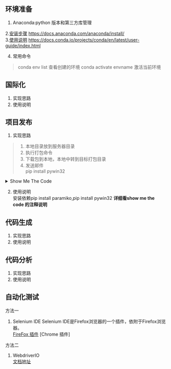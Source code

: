 ## 环境准备

1. Anaconda:python 版本和第三方库管理  

2.[安装步骤](https://docs.anaconda.com/anaconda/install/) https://docs.anaconda.com/anaconda/install/  
3.[使用说明](https://docs.conda.io/projects/conda/en/latest/user-guide/index.html) https://docs.conda.io/projects/conda/en/latest/user-guide/index.html

4. 常用命令  

> conda env list 查看创建的环境
> conda activate envname 激活当前环境

## 国际化 

1. 实现思路  
2. 使用说明

## 项目发布

1. 实现思路  

> 1. 本地目录放到服务器目录  
> 2. 执行打包命令    
> 3. 下载包到本地，本地中转到目标打包目录    
> 4. 发送邮件     
pip install pywin32 
<details>
<summary>Show Me The Code</summary>

```
# coding: utf-8
import requests
import paramiko
import os
import traceback
import shutil

host = "10.200.112.207"
port = 22
user = "root"
password = "Yealink1105"
packageConfig = {
    'web_uc': {
        'local': 'J:\gitlab\uc2.xApplications\server\dist', #本地工程路径
        'remote': '/usr/local/apollo/web_uc/dist', # 目标服务器目录
        'upload': True, # 是否需要发版
        'nextVersionPath': '\\\\gitlab.yealink.com\uc_module\web_uc\\23.253.0.20', # 放包的的地址，直接写下个版本号，会自动创建
    },
    'web_ume': {
        'local': '',
        'remote': '/usr/local/apollo/web_ume/dist',
        'upload': False,
        'nextVersionPath': '\\\\gitlab.yealink.com\uc_module\web_ume\\23.253.0.21',
    }
}
# 中文要注意编码，u
mailConfig = {
    'receivers':['gaojd@yealink.com'],
    'subject':u'【信通院】【uc2.2】web_uc 23.253.3.1，web_ume 23.253.3.1',
    'mailContentPath':'mail.html', # 邮件模板路径
    # eg:{'mail_path':'J:/python-anaconda/translate.json','file_name':'translate.json'}
    'attachments':[]
}


def __get_all_files_in_local_dir(local_dir):
    all_files = list()
    files = os.listdir(local_dir)
    for x in files:
        filename = os.path.join(local_dir, x)
        if os.path.isdir(filename):
            all_files.extend(__get_all_files_in_local_dir(filename))
        else:
            all_files.append(filename)
    return all_files


def sftp_put_dir(local_dir, remote_dir, sftp, ssh):
    if remote_dir[-1] == '/':
        remote_dir = remote_dir[0:-1]
    print remote_dir
    all_files = __get_all_files_in_local_dir(local_dir)
    for x in all_files:
        filename = os.path.split(x)[-1]
        remote_file = os.path.split(x)[0].replace(local_dir, remote_dir)
        path = remote_file.replace('\\', '/')
        remote_filename = path + '/' + filename
        tdin, stdout, stderr = ssh.exec_command('mkdir -p ' + path)
        print stderr.read()
        print (u'Put文件%s传输到%s中...' % (filename, host))
        sftp.put(x, remote_filename)


def sendOutLook():
    outlook = win32.Dispatch('Outlook.Application')
    mail_item = outlook.CreateItem(0) # 0: olMailItem
    for recipers in mailConfig['receivers']:
        mail_item.Recipients.Add(recipers)
    mail_item.BodyFormat = 2          # 2: Html format
    myfile = codecs.open(mailConfig['mailContentPath'], 'r',encoding='utf8')
    for attr in mailConfig['attachments']:
        print attr
        mail_item.Attachments.Add(attr['mail_path'], 1, 1, attr['file_name'])
    data = myfile.read()
    myfile.close()
    mail_item.HTMLBody = data
    mail_item.Subject = mailConfig['subject']
    mail_item.Send()

def package(local, remote, filename, nextVersion):
    ssh = paramiko.SSHClient()
    ssh.set_missing_host_key_policy(paramiko.AutoAddPolicy())
    ssh.connect(host, port, user, password)
    sftp = ssh.open_sftp()
    ssh.exec_command('rm -rf ' + remote)
    sftp_put_dir(local, remote, sftp, ssh)
    targetDir = remote[0:remote.rindex('/')]
    targetFile = targetDir + '/' + filename + '.tar.gz'
    ssh.exec_command('rm -rf ' + targetFile)
    tdin, stdout, stderr = ssh.exec_command('cd ' + targetDir + ';' + 'tar -zcvf' + ' ' + filename + '.tar.gz' + ' *')
    print stdout.read()
    print "Downloading files ==> " + targetFile
    localPath = './' + filename + '.tar.gz'
    print localPath
    if os.path.exists(localPath):
        try:
            os.remove(localPath)
            print("File removed successfully")
        except OSError as error:
            print(error)
            print("File path can not be removed")
    sftp.get(targetFile, localPath)
    if not os.path.exists(nextVersion):
        os.mkdir(nextVersion)
    print("Directory ", nextVersion, " Created ")
    shutil.copy(localPath, nextVersion)

if __name__ == '__main__':
    print desktop
    try:
        for itera in packageConfig:
            if packageConfig[itera]['upload']:
                package(packageConfig[itera]['local'], packageConfig[itera]['remote'],itera,packageConfig[itera]['nextVersionPath'])
        sendOutLook()
    except Exception, err:
        print(traceback.format_exc())

```

</details>

2. 使用说明  
安装依赖pip install paramiko,pip install pywin32
**详细看show me the code 的注释说明**

## 代码生成

1. 实现思路  
2. 使用说明

## 代码分析

1. 实现思路  
2. 使用说明

## 自动化测试

方法一      
1. Selenium IDE 
Selenium IDE是Firefox浏览器的一个插件，依附于Firefox浏览器。    
[FireFox 插件](https://addons.mozilla.org/en-US/firefox/addon/selenium-ide/)
[Chrome 插件] 

方法二      
1. WebdriverIO  
[文档地址](https://webdriver.io/docs/api.html)  

